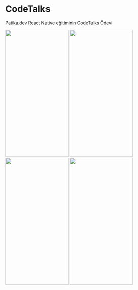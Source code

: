 # CodeTalks
Patika.dev React Native eğitiminin CodeTalks Ödevi

<img src="https://user-images.githubusercontent.com/67802869/193111016-9229a447-efd0-4937-81c4-807ba0dcfc54.png" width=200px height=400px />    <img src="https://user-images.githubusercontent.com/67802869/193111149-80f3a83a-339e-4d21-bfa6-ae76fd394ed1.png" width=200px height=400px />    <img src="https://user-images.githubusercontent.com/67802869/193111213-30850fa6-8e1e-4bdd-ae7c-8b57d00e9095.png" width=200px height=400px />    <img src="https://user-images.githubusercontent.com/67802869/193111276-1833b798-6179-4e9a-9080-2e6be4a7b6fd.png" width=200px height=400px /> 
